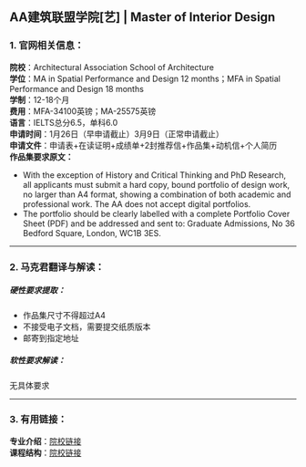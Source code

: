 ## AA建筑联盟学院[艺] | Master of Interior Design


### 1. 官网相关信息：

**院校**：Architectural Association School of Architecture    
**学位**：MA in Spatial Performance and Design 12 months；MFA in Spatial Performance and Design 18 months  
**学制**：12-18个月  
**费用**：MFA-34100英镑；MA-25575英镑  
**语言**：IELTS总分6.5，单科6.0    
**申请时间**：1月26日（早申请截止）3月9日（正常申请截止）  
**申请文件**：申请表+在读证明+成绩单+2封推荐信+作品集+动机信+个人简历  
**作品集要求原文：**   

>
- With the exception of History and Critical Thinking and PhD Research, all applicants must submit a hard copy, bound portfolio of design work, no larger than A4 format, showing a combination of both academic and professional work. The AA does not accept digital portfolios.
- The portfolio should be clearly labelled with a complete Portfolio Cover Sheet (PDF) and be addressed and sent to: Graduate Admissions, No 36 Bedford Square, London, WC1B 3ES.



---


### 2. 马克君翻译与解读：

##### 硬性要求提取：
- 作品集尺寸不得超过A4
- 不接受电子文档，需要提交纸质版本
- 邮寄到指定地址


##### 软性要求解读：
无具体要求


---


### 3. 有用链接：

**专业介绍**：[院校链接](https://www.aaschool.ac.uk/STUDY/GRADUATE/?name=aais)  
**课程结构**：[院校链接](https://www.aaschool.ac.uk/STUDY/GRADUATE/?name=aais)